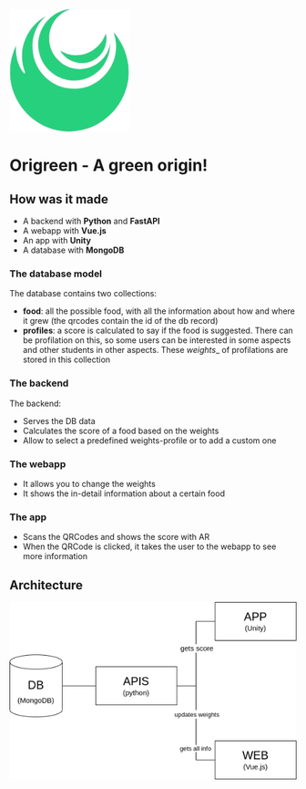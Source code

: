 ![Architecture](https://raw.githubusercontent.com/origreen/.github/main/profile/logo.png)

# Origreen - A green origin!

## How was it made

- A backend with **Python** and **FastAPI**
- A webapp with **Vue.js**
- An app with **Unity**
- A database with **MongoDB**


### The database model

The database contains two collections:
- __food__: all the possible food, with all the information about how and where it grew (the qrcodes contain the id of the db record)
- __profiles__: a score is calculated to say if the food is suggested. There can be profilation on this, so some users can be interested in some aspects and other students in other aspects. These _weights__ of profilations are stored in this collection

### The backend

The backend:
- Serves the DB data
- Calculates the score of a food based on the weights
- Allow to select a predefined weights-profile or to add a custom one

### The webapp

- It allows you to change the weights
- It shows the in-detail information about a certain food

### The app

- Scans the QRCodes and shows the score with AR
- When the QRCode is clicked, it takes the user to the webapp to see more information

## Architecture

![Architecture](https://raw.githubusercontent.com/origreen/.github/main/profile/architecthure.png)
